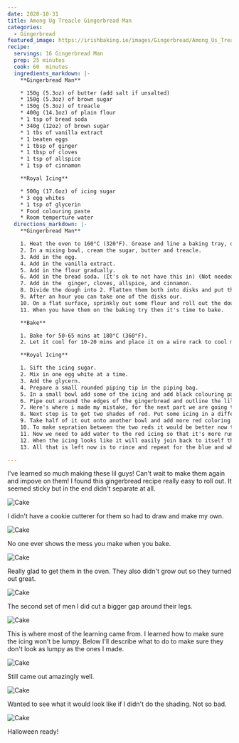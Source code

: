 ```yaml
---
date: 2020-10-31
title: Among Ug Treacle Gingerbread Man
categories:
  - Gingerbread
featured_image: https://irishbaking.ie/images/Gingerbread/Among_Us_Treacle_Gingerbread_Man/Image_13.jpg
recipe:
  servings: 16 Gingerbread Man
  prep: 25 minutes
  cook: 60  minutes
  ingredients_markdown: |-
    **Gingerbread Man**

    * 150g (5.3oz) of butter (add salt if unsalted)
    * 150g (5.3oz) of brown sugar
    * 150g (5.3oz) of treacle
    * 400g (14.1oz) of plain flour
    * 1 tsp of bread soda
    * 340g (12oz) of brown sugar
    * 1 tbs of vanilla extract
    * 1 beaten eggs
    * 1 tbsp of ginger
    * 1 tbsp of cloves
    * 1 tsp of allspice
    * 1 tsp of cinnamon

    **Royal Icing**

    * 500g (17.6oz) of icing sugar
    * 3 egg whites
    * 1 tsp of glycerin
    * Food colouring paste
    * Room temperture water
  directions_markdown: |-
    **Gingerbread Man**

    1. Heat the oven to 160°C (320°F). Grease and line a baking tray, or line the baking tray with parchment  paper.
    2. In a mixing bowl, cream the sugar, butter and treacle.
    3. Add in the egg.
    4. Add in the vanilla extract.
    5. Add in the flour gradually.
    6. Add in the bread soda. (It's ok to not have this in) (Not needed if using self-raising flour is also good to use)
    7. Add in the  ginger, cloves, allspice, and cinnamon.
    8. Divide the dough into 2. Flatten them both into disks and put them in the fridge.
    9. After an hour you can take one of the disks our.
    10. On a flat surface, sprinkly out some flour and roll out the dough to the desired shapes.
    11. When you have them on the baking try then it's time to bake.

    **Bake**

    1. Bake for 50-65 mins at 180°C (360°F).
    2. Let it cool for 10-20 mins and place it on a wire rack to cool more.

    **Royal Icing**

    1. Sift the icing sugar.
    2. Mix in one egg white at a time.
    3. Add the glycern.
    4. Prepare a small rounded piping tip in the piping bag.
    5. In a small bowl add some of the icing and add black colouring paste and mix well.
    6. Pipe out around the edges of the gingerbread and outline the lil guys visor and bag.
    7. Here's where i made my mistake, for the next part we are going to fill in the gaps with the different colors. For this we need to icing to be more runny. And to do that we have to add water to the icing.
    8. Next step is to get two shades of red. Put some icing in a different bowl and add red colouring paste.
    9. Take half of it out onto another bowl and add more red coloring paste.
    10. To make sepration between the two reds it would be better now to put one of the red icing into a piping bag and draw those lines to highlight the shading.
    11. Now we need to add water to the red icing so that it's more runny and will be flat and even on the gingerbread. (Unlike mine)
    12. When the icing looks like it will easily join back to itself then it's ready to pipe in the colours.
    13. All that is left now is to rince and repeat for the blue and white shading on the visor.

---
```

I've learned so much making these lil guys! Can't wait to make them again and impove on them! I found this gingerbread recipe really easy to roll out. It seemed sticky but in the end didn't separate at all.

![Cake](https://irishbaking.ie/images/Gingerbread/Among_Us_Treacle_Gingerbread_Man/Image_1.jpg)

I didn't have a cookie cutterer for them so had to draw and make my own.

![Cake](https://irishbaking.ie/images/Gingerbread/Among_Us_Treacle_Gingerbread_Man/Image_3.jpg)

No one ever shows the mess you make when you bake.

![Cake](https://irishbaking.ie/images/Gingerbread/Among_Us_Treacle_Gingerbread_Man/Image_4.jpg)

Really glad to get them in the oven. They also didn't grow out so they turned out great.

![Cake](https://irishbaking.ie/images/Gingerbread/Among_Us_Treacle_Gingerbread_Man/Image_5.jpg)

The second set of men I did cut a bigger gap around their legs.

![Cake](https://irishbaking.ie/images/Gingerbread/Among_Us_Treacle_Gingerbread_Man/Image_6.jpg)

This is where most of the learning came from. I learned how to make sure the icing won't be lumpy. Below I'll describe what to do to make sure they don't look as lumpy as the ones I made.

![Cake](https://irishbaking.ie/images/Gingerbread/Among_Us_Treacle_Gingerbread_Man/Image_7.jpg)

Still came out amazingly well.

![Cake](https://irishbaking.ie/images/Gingerbread/Among_Us_Treacle_Gingerbread_Man/Image_9.jpg)

Wanted to see what it would look like if I didn't do the shading. Not so bad.

![Cake](https://irishbaking.ie/images/Gingerbread/Among_Us_Treacle_Gingerbread_Man/Image_12.jpg)

Halloween ready!
